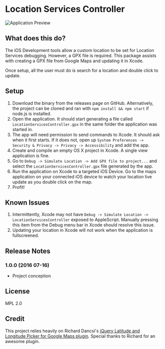# Location Services Controller

![Application Preview](http://i.imgur.com/FYJ1Pkq.png)

## What does this do?
The iOS Development tools allow a custom location to be set for Location Services debugging. However, a GPX file is required. This package assists with creating a GPX file from Google Maps and updating it in Xcode.

Once setup, all the user must do is search for a location and double click to update.

## Setup
1. Download the binary from the releases page on GitHub. Alternatively, the project can be cloned and ran with `npm install && npm start` if node.js is installed.
2. Open the application. It should start generating a file called `LocationServicesController.gpx` in the same folder the application was started in.
3. The app will need permission to send commands to Xcode. It should ask when it first starts. If it does not, open up `System Preferences -> Security & Privacy -> Privacy -> Accessibility` and add the app.
4. Create and compile an empty OS X project in Xcode. A single view application is fine.
5. Go to `Debug -> Simulate Location -> Add GPX file to project...` and select the `LocationServicesController.gpx` file generated by the app.
6. Run the application on Xcode to a targeted iOS Device. Go to the maps application on your connected iOS device to watch your location live update as you double click on the map.
7. Profit!

## Known Issues
1. Intermittently, Xcode may not have `Debug -> Simulate Location -> LocationServicesController` exposed to AppleScript. Manually pressing this item from the Debug menu bar in Xcode should resolve this issue.
2. Updating your location in Xcode will not work when the application is fullscreened.

## Release Notes
### 1.0.0 (2016 07-16)
- Project conception

## License
MPL 2.0

## Credit
This project relies heavily on Richard Dancsi's [jQuery Latitude and Longitude Picker for Google Maps plugin](https://github.com/wimagguc/jquery-latitude-longitude-picker-gmaps]). Special thanks to Richard for an awesome plugin.
